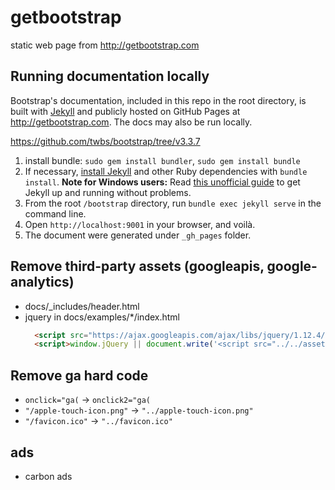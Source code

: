 getbootstrap
============

static web page from http://getbootstrap.com

## Running documentation locally

Bootstrap's documentation, included in this repo in the root directory, is built with [Jekyll](http://jekyllrb.com) and publicly hosted on GitHub Pages at <http://getbootstrap.com>. The docs may also be run locally.

https://github.com/twbs/bootstrap/tree/v3.3.7

1. install bundle: `sudo gem install bundler`, `sudo gem install bundle`
1. If necessary, [install Jekyll](http://jekyllrb.com/docs/installation) and other Ruby dependencies with `bundle install`.
   **Note for Windows users:** Read [this unofficial guide](http://jekyll-windows.juthilo.com/) to get Jekyll up and running without problems.
1. From the root `/bootstrap` directory, run `bundle exec jekyll serve` in the command line.
1. Open `http://localhost:9001` in your browser, and voilà.
1. The document were generated under `_gh_pages` folder.

## Remove third-party assets (googleapis, google-analytics)
- docs/_includes/header.html
- jquery in docs/examples/*/index.html
  ```html
    <script src="https://ajax.googleapis.com/ajax/libs/jquery/1.12.4/jquery.min.js"></script>
    <script>window.jQuery || document.write('<script src="../../assets/js/vendor/jquery.min.js"><\/script>')</script>
  ```

## Remove ga hard code
- `onclick="ga(` -> `onclick2="ga(`
- `"/apple-touch-icon.png"` -> `"../apple-touch-icon.png"`
- `"/favicon.ico"` -> `"../favicon.ico"`

## ads
- carbon ads